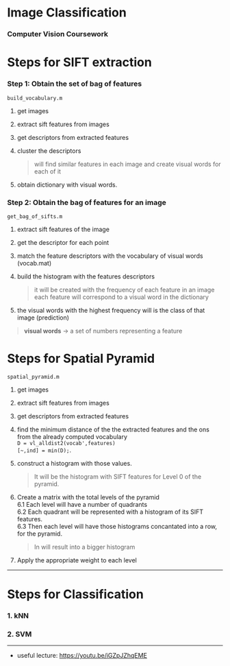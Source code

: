 # Image Classification
### Computer Vision Coursework

# **Steps for SIFT extraction**

### Step 1: Obtain the set of bag of features 
`build_vocabulary.m`
1. get images
2. extract sift features from images
3. get descriptors from extracted features
4. cluster the descriptors
    > will find similar features in each image and create visual words for each of it
    
5. obtain dictionary with visual words.

### Step 2: Obtain the bag of features for an image
`get_bag_of_sifts.m`
1. extract sift features of the image
2. get the descriptor for each point 
3. match the feature descriptors with the vocabulary of visual words (vocab.mat)
4. build the histogram with the features descriptors
	> it will be created with the frequency of each feature in an image
	each feature will correspond to a visual word in the dictionary
	
5. the visual words with the highest frequency will is the class of that image (prediction) 

> **visual words** -> a set of numbers representing a feature 


# **Steps for Spatial Pyramid**
`spatial_pyramid.m`
1. get images
2. extract sift features from images
3. get descriptors from extracted features
4. find the minimum distance of the the extracted features and the ons from the already computed vocabulary <br /> 
	`D = vl_alldist2(vocab',features)`<br /> 
	`[~,ind] = min(D);`.
5. construct a histogram with those values.
	> It will be the histogram with SIFT features for Level 0 of the pyramid.
	
6. Create a matrix with the total levels of the pyramid <br /> 
	6.1 Each level will have a number of quadrants<br /> 
	6.2 Each  quadrant will be represented with a histogram of its SIFT features.<br /> 
	6.3 Then each level will have those histograms concantated into a row, for the pyramid.<br /> 
	>In will result into a bigger histogram
	
7. Apply the appropriate weight to each level




---
# **Steps for Classification**

### 1. kNN

### 2. SVM



---
* useful lecture: https://youtu.be/iGZpJZhqEME
